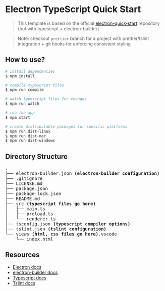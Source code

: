 # Electron TypeScript Quick Start

> This template is based on the official [electron-quick-start](https://github.com/electron/electron-quick-start) repository (but with typescript + electron-builder)

> Note: checkout `prettier` branch for a project with prettier/tslint integration + git hooks for enforcing consistent styling

## How to use?

```sh
# install dependencies
$ npm install

# compile typescript files
$ npm run compile

# watch typescript files for changes
$ npm run watch

# run the app
$ npm start

# create distributable packages for specific platforms
$ npm run dist-linux
$ npm run dist-mac
$ npm run dist-windows
```

## Directory Structure

<pre>
.
├── electron-builder.json <b>(electron-builder configuration)</b>
├── .gitignore
├── LICENSE.md
├── package.json
├── package-lock.json
├── README.md
├── src <b>(typescript files go here)</b>
│   ├── main.ts
│   ├── preload.ts
│   └── renderer.ts
├── tsconfig.json <b>(typescript compiler options)</b>
├── tslint.json <b>(tslint configuration)</b>
└── views <b>(html, css files go here)</b>.vscode
    └── index.html
</pre>

## Resources

- [Electron docs](https://www.electronjs.org/docs)
- [electron-builder docs](https://www.electron.build)
- [Typescript docs](https://www.typescriptlang.org/docs)
- [Tslint docs](https://palantir.github.io/tslint/usage/configuration)
